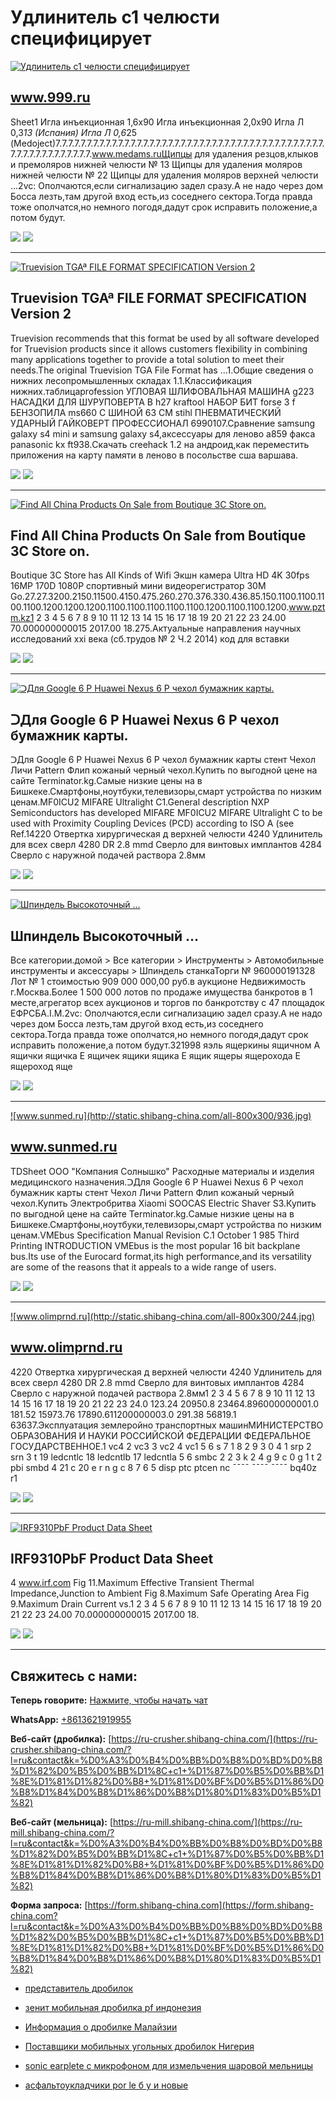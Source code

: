 # Удлинитель c1 челюсти специфицирует

<a href="https://swt.shibang-china.com/?l=ru&img&k=%D0%A3%D0%B4%D0%BB%D0%B8%D0%BD%D0%B8%D1%82%D0%B5%D0%BB%D1%8C+c1+%D1%87%D0%B5%D0%BB%D1%8E%D1%81%D1%82%D0%B8+%D1%81%D0%BF%D0%B5%D1%86%D0%B8%D1%84%D0%B8%D1%86%D0%B8%D1%80%D1%83%D0%B5%D1%82" target="_blank">![Удлинитель c1 челюсти специфицирует](http://static.shibang-china.com/all-800x300/958.jpg)</a>

## www.999.ru
Sheet1 Игла инъекционная 1,6х90 Игла инъекционная 2,0х90 Игла Л 0,3*13 (Испания) Игла Л 0,6*25 (Medoject)7.7.7.7.7.7.7.7.7.7.7.7.7.7.7.7.7.7.7.7.7.7.7.7.7.7.7.7.7.7.7.7.7.7.7.7.7.7.7.7.7.7.7.7.7.7.7.7.7.7.7.7.7.7.7.7.www.medams.ruЩипцы для удаления резцов,клыков и премоляров нижней челюсти № 13 Щипцы для удаления моляров нижней челюсти № 22 Щипцы для удаления моляров верхней челюсти …2vc: Ополчаются,если сигнализацию задел сразу.А не надо через дом Босса лезть,там другой вход есть,из соседнего сектора.Тогда правда тоже ополчатся,но немного погодя,дадут срок исправить положение,а потом будут.


<a href="https://whatsapp.shibangsoft.com/WhatsApp.php" target="_blank" title="WhatsApp">![](http://static.shibang-china.com/icon/whatsapp.png)</a> <a href="https://swt.shibang-china.com/?l=ru&icon&k=%D0%A3%D0%B4%D0%BB%D0%B8%D0%BD%D0%B8%D1%82%D0%B5%D0%BB%D1%8C+c1+%D1%87%D0%B5%D0%BB%D1%8E%D1%81%D1%82%D0%B8+%D1%81%D0%BF%D0%B5%D1%86%D0%B8%D1%84%D0%B8%D1%86%D0%B8%D1%80%D1%83%D0%B5%D1%82" target="_blank">![](http://static.shibang-china.com/icon/chat-ru.png)</a>

---

<a href="https://swt.shibang-china.com/?l=ru&img&k=%D0%A3%D0%B4%D0%BB%D0%B8%D0%BD%D0%B8%D1%82%D0%B5%D0%BB%D1%8C+c1+%D1%87%D0%B5%D0%BB%D1%8E%D1%81%D1%82%D0%B8+%D1%81%D0%BF%D0%B5%D1%86%D0%B8%D1%84%D0%B8%D1%86%D0%B8%D1%80%D1%83%D0%B5%D1%82" target="_blank">![Truevision TGA&#170; FILE FORMAT SPECIFICATION Version 2](http://static.shibang-china.com/all-800x300/703.jpg)</a>

## Truevision TGA&#170; FILE FORMAT SPECIFICATION Version 2
Truevision recommends that this format be used by all software developed for Truevision products since it allows customers flexibility in combining many applications together to provide a total solution to meet their needs.The original Truevision TGA File Format has …1.Общие сведения о нижних лесопромышленных складах 1.1.Классификация нижних.таблицаprofession УГЛОВАЯ ШЛИФОВАЛЬНАЯ МАШИНА g223 НАСАДКИ ДЛЯ ШУРУПОВЕРТА В h27 kraftool НАБОР БИТ forse 3 f БЕНЗОПИЛА ms660 С ШИНОЙ 63 СМ stihl ПНЕВМАТИЧЕСКИЙ УДАРНЫЙ ГАЙКОВЕРТ ПРОФЕССИОНАЛ 6990107.Сравнение samsung galaxy s4 mini и samsung galaxy s4,аксессуары для леново а859 факса panasonic kx ft938.Скачать creehack 1.2 на андроид,как переместить приложения на карту памяти в леново в посольстве сша варшава.


<a href="https://whatsapp.shibangsoft.com/WhatsApp.php" target="_blank" title="WhatsApp">![](http://static.shibang-china.com/icon/whatsapp.png)</a> <a href="https://swt.shibang-china.com/?l=ru&icon&k=%D0%A3%D0%B4%D0%BB%D0%B8%D0%BD%D0%B8%D1%82%D0%B5%D0%BB%D1%8C+c1+%D1%87%D0%B5%D0%BB%D1%8E%D1%81%D1%82%D0%B8+%D1%81%D0%BF%D0%B5%D1%86%D0%B8%D1%84%D0%B8%D1%86%D0%B8%D1%80%D1%83%D0%B5%D1%82" target="_blank">![](http://static.shibang-china.com/icon/chat-ru.png)</a>

---

<a href="https://swt.shibang-china.com/?l=ru&img&k=%D0%A3%D0%B4%D0%BB%D0%B8%D0%BD%D0%B8%D1%82%D0%B5%D0%BB%D1%8C+c1+%D1%87%D0%B5%D0%BB%D1%8E%D1%81%D1%82%D0%B8+%D1%81%D0%BF%D0%B5%D1%86%D0%B8%D1%84%D0%B8%D1%86%D0%B8%D1%80%D1%83%D0%B5%D1%82" target="_blank">![Find All China Products On Sale from Boutique 3C Store on.](http://static.shibang-china.com/all-800x300/1416.jpg)</a>

## Find All China Products On Sale from Boutique 3C Store on.
Boutique 3C Store has All Kinds of Wifi Экшн камера Ultra HD 4K 30fps 16MP 170D 1080P спортивный мини видеорегистратор 30M Go.27.27.3200.2150.11500.4150.475.260.270.376.330.436.85.150.1100.1100.1100.1100.1200.1200.1200.1100.1100.1100.1100.1100.1200.1100.1100.1200.www.pztm.kz1 2 3 4 5 6 7 8 9 10 11 12 13 14 15 16 17 18 19 20 21 22 23 24.00 70.000000000015 2017.00 18.275.Актуальные направления научных исследований xxi века (сб.трудов № 2 Ч.2 2014) код для вставки


<a href="https://whatsapp.shibangsoft.com/WhatsApp.php" target="_blank" title="WhatsApp">![](http://static.shibang-china.com/icon/whatsapp.png)</a> <a href="https://swt.shibang-china.com/?l=ru&icon&k=%D0%A3%D0%B4%D0%BB%D0%B8%D0%BD%D0%B8%D1%82%D0%B5%D0%BB%D1%8C+c1+%D1%87%D0%B5%D0%BB%D1%8E%D1%81%D1%82%D0%B8+%D1%81%D0%BF%D0%B5%D1%86%D0%B8%D1%84%D0%B8%D1%86%D0%B8%D1%80%D1%83%D0%B5%D1%82" target="_blank">![](http://static.shibang-china.com/icon/chat-ru.png)</a>

---

<a href="https://swt.shibang-china.com/?l=ru&img&k=%D0%A3%D0%B4%D0%BB%D0%B8%D0%BD%D0%B8%D1%82%D0%B5%D0%BB%D1%8C+c1+%D1%87%D0%B5%D0%BB%D1%8E%D1%81%D1%82%D0%B8+%D1%81%D0%BF%D0%B5%D1%86%D0%B8%D1%84%D0%B8%D1%86%D0%B8%D1%80%D1%83%D0%B5%D1%82" target="_blank">![ᑐДля Google 6 P Huawei Nexus 6 P чехол бумажник карты.](http://static.shibang-china.com/all-800x300/850.jpg)</a>

## ᑐДля Google 6 P Huawei Nexus 6 P чехол бумажник карты.
ᑐДля Google 6 P Huawei Nexus 6 P чехол бумажник карты стент Чехол Личи Pattern Флип кожаный черный чехол.Купить по выгодной цене на сайте Terminator.kg.Самые низкие цены на в Бишкеке.Смартфоны,ноутбуки,телевизоры,смарт устройства по низким ценам.MF0ICU2 MIFARE Ultralight C1.General description NXP Semiconductors has developed MIFARE MF0ICU2 MIFARE Ultralight C to be used with Proximity Coupling Devices (PCD) according to ISO A (see Ref.14220 Отвертка хирургическая д верхней челюсти 4240 Удлинитель для всех сверл 4280 DR 2.8 mmd Сверло для винтовых имплантов 4284 Сверло с наружной подачей раствора 2.8мм


<a href="https://whatsapp.shibangsoft.com/WhatsApp.php" target="_blank" title="WhatsApp">![](http://static.shibang-china.com/icon/whatsapp.png)</a> <a href="https://swt.shibang-china.com/?l=ru&icon&k=%D0%A3%D0%B4%D0%BB%D0%B8%D0%BD%D0%B8%D1%82%D0%B5%D0%BB%D1%8C+c1+%D1%87%D0%B5%D0%BB%D1%8E%D1%81%D1%82%D0%B8+%D1%81%D0%BF%D0%B5%D1%86%D0%B8%D1%84%D0%B8%D1%86%D0%B8%D1%80%D1%83%D0%B5%D1%82" target="_blank">![](http://static.shibang-china.com/icon/chat-ru.png)</a>

---

<a href="https://swt.shibang-china.com/?l=ru&img&k=%D0%A3%D0%B4%D0%BB%D0%B8%D0%BD%D0%B8%D1%82%D0%B5%D0%BB%D1%8C+c1+%D1%87%D0%B5%D0%BB%D1%8E%D1%81%D1%82%D0%B8+%D1%81%D0%BF%D0%B5%D1%86%D0%B8%D1%84%D0%B8%D1%86%D0%B8%D1%80%D1%83%D0%B5%D1%82" target="_blank">![Шпиндель Высокоточный …](http://static.shibang-china.com/all-800x300/25.jpg)</a>

## Шпиндель Высокоточный …
Все категории.домой &gt; Все категории &gt; Инструменты &gt; Автомобильные инструменты и аксессуары &gt; Шпиндель станкаТорги № 960000191328 Лот № 1 стоимостью 909 000 000,00 руб.в аукционе Недвижимость г.Москва.Более 1 500 000 лотов по продаже имущества банкротов в 1 месте,агрегатор всех аукционов и торгов по банкротству с 47 площадок ЕФРСБA.I.M.2vc: Ополчаются,если сигнализацию задел сразу.А не надо через дом Босса лезть,там другой вход есть,из соседнего сектора.Тогда правда тоже ополчатся,но немного погодя,дадут срок исправить положение,а потом будут.321998 яэль ящеркины ящичном A ящички ящичка E ящичек ящики ящика E ящик ящеры ящерохода E ящероход яще


<a href="https://whatsapp.shibangsoft.com/WhatsApp.php" target="_blank" title="WhatsApp">![](http://static.shibang-china.com/icon/whatsapp.png)</a> <a href="https://swt.shibang-china.com/?l=ru&icon&k=%D0%A3%D0%B4%D0%BB%D0%B8%D0%BD%D0%B8%D1%82%D0%B5%D0%BB%D1%8C+c1+%D1%87%D0%B5%D0%BB%D1%8E%D1%81%D1%82%D0%B8+%D1%81%D0%BF%D0%B5%D1%86%D0%B8%D1%84%D0%B8%D1%86%D0%B8%D1%80%D1%83%D0%B5%D1%82" target="_blank">![](http://static.shibang-china.com/icon/chat-ru.png)</a>

---

<a href="https://swt.shibang-china.com/?l=ru&img&k=%D0%A3%D0%B4%D0%BB%D0%B8%D0%BD%D0%B8%D1%82%D0%B5%D0%BB%D1%8C+c1+%D1%87%D0%B5%D0%BB%D1%8E%D1%81%D1%82%D0%B8+%D1%81%D0%BF%D0%B5%D1%86%D0%B8%D1%84%D0%B8%D1%86%D0%B8%D1%80%D1%83%D0%B5%D1%82" target="_blank">![www.sunmed.ru](http://static.shibang-china.com/all-800x300/936.jpg)</a>

## www.sunmed.ru
TDSheet ООО &quot;Компания Солнышко&quot; Расходные материалы и изделия медицинского назначения.ᑐДля Google 6 P Huawei Nexus 6 P чехол бумажник карты стент Чехол Личи Pattern Флип кожаный черный чехол.Купить Электробритва Xiaomi SOOCAS Electric Shaver S3.Купить по выгодной цене на сайте Terminator.kg.Самые низкие цены на в Бишкеке.Смартфоны,ноутбуки,телевизоры,смарт устройства по низким ценам.VMEbus Specification Manual Revision C.1 October 1 985 Third Printing INTRODUCTION VMEbus is the most popular 16 bit backplane bus.Its use of the Eurocard format,its high performance,and its versatility are some of the reasons that it appeals to a wide range of users.


<a href="https://whatsapp.shibangsoft.com/WhatsApp.php" target="_blank" title="WhatsApp">![](http://static.shibang-china.com/icon/whatsapp.png)</a> <a href="https://swt.shibang-china.com/?l=ru&icon&k=%D0%A3%D0%B4%D0%BB%D0%B8%D0%BD%D0%B8%D1%82%D0%B5%D0%BB%D1%8C+c1+%D1%87%D0%B5%D0%BB%D1%8E%D1%81%D1%82%D0%B8+%D1%81%D0%BF%D0%B5%D1%86%D0%B8%D1%84%D0%B8%D1%86%D0%B8%D1%80%D1%83%D0%B5%D1%82" target="_blank">![](http://static.shibang-china.com/icon/chat-ru.png)</a>

---

<a href="https://swt.shibang-china.com/?l=ru&img&k=%D0%A3%D0%B4%D0%BB%D0%B8%D0%BD%D0%B8%D1%82%D0%B5%D0%BB%D1%8C+c1+%D1%87%D0%B5%D0%BB%D1%8E%D1%81%D1%82%D0%B8+%D1%81%D0%BF%D0%B5%D1%86%D0%B8%D1%84%D0%B8%D1%86%D0%B8%D1%80%D1%83%D0%B5%D1%82" target="_blank">![www.olimprnd.ru](http://static.shibang-china.com/all-800x300/244.jpg)</a>

## www.olimprnd.ru
4220 Отвертка хирургическая д верхней челюсти 4240 Удлинитель для всех сверл 4280 DR 2.8 mmd Сверло для винтовых имплантов 4284 Сверло с наружной подачей раствора 2.8мм1 2 3 4 5 6 7 8 9 10 11 12 13 14 15 16 17 18 19 20 21 22 23 24.0 123.24 20950.8 23464.896000000001.0 181.52 15973.76 17890.611200000003.0 291.38 56819.1 63637.Эксплуатация землеройно транспортных машинМИНИСТЕРСТВО ОБРАЗОВАНИЯ И НАУКИ РОССИЙСКОЙ ФЕДЕРАЦИИ ФЕДЕРАЛЬНОЕ ГОСУДАРСТВЕННОЕ.1 vc4 2 vc3 3 vc2 4 vc1 5 6 s 7 1 8 2 9 3 0 4 1 srp 2 srn 3 t 19 ledcntlc 18 ledcntlb 17 ledcntla 5 6 smbc 2 2 3 k 2 4 g 9 c 0 g 1 t 2 pbi smbd 4 21 c 20 e r n g c 8 7 6 5 disp ptc ptcen nc &#175;&#175;&#175;&#175; &#175;&#175;&#175;&#175; &#175;&#175;&#175;&#175; bq40z r1


<a href="https://whatsapp.shibangsoft.com/WhatsApp.php" target="_blank" title="WhatsApp">![](http://static.shibang-china.com/icon/whatsapp.png)</a> <a href="https://swt.shibang-china.com/?l=ru&icon&k=%D0%A3%D0%B4%D0%BB%D0%B8%D0%BD%D0%B8%D1%82%D0%B5%D0%BB%D1%8C+c1+%D1%87%D0%B5%D0%BB%D1%8E%D1%81%D1%82%D0%B8+%D1%81%D0%BF%D0%B5%D1%86%D0%B8%D1%84%D0%B8%D1%86%D0%B8%D1%80%D1%83%D0%B5%D1%82" target="_blank">![](http://static.shibang-china.com/icon/chat-ru.png)</a>

---

<a href="https://swt.shibang-china.com/?l=ru&img&k=%D0%A3%D0%B4%D0%BB%D0%B8%D0%BD%D0%B8%D1%82%D0%B5%D0%BB%D1%8C+c1+%D1%87%D0%B5%D0%BB%D1%8E%D1%81%D1%82%D0%B8+%D1%81%D0%BF%D0%B5%D1%86%D0%B8%D1%84%D0%B8%D1%86%D0%B8%D1%80%D1%83%D0%B5%D1%82" target="_blank">![IRF9310PbF Product Data Sheet](http://static.shibang-china.com/all-800x300/1255.jpg)</a>

## IRF9310PbF Product Data Sheet
4 www.irf.com Fig 11.Maximum Effective Transient Thermal Impedance,Junction to Ambient Fig 8.Maximum Safe Operating Area Fig 9.Maximum Drain Current vs.1 2 3 4 5 6 7 8 9 10 11 12 13 14 15 16 17 18 19 20 21 22 23 24.00 70.000000000015 2017.00 18.

<a href="https://whatsapp.shibangsoft.com/WhatsApp.php" target="_blank" title="WhatsApp">![](http://static.shibang-china.com/icon/whatsapp.png)</a> <a href="https://swt.shibang-china.com/?l=ru&icon&k=%D0%A3%D0%B4%D0%BB%D0%B8%D0%BD%D0%B8%D1%82%D0%B5%D0%BB%D1%8C+c1+%D1%87%D0%B5%D0%BB%D1%8E%D1%81%D1%82%D0%B8+%D1%81%D0%BF%D0%B5%D1%86%D0%B8%D1%84%D0%B8%D1%86%D0%B8%D1%80%D1%83%D0%B5%D1%82" target="_blank">![](http://static.shibang-china.com/icon/chat-ru.png)</a>

---
## Свяжитесь с нами:

**Теперь говорите:** [Нажмите, чтобы начать чат](https://swt.shibang-china.com?l=ru&contact&k=%D0%A3%D0%B4%D0%BB%D0%B8%D0%BD%D0%B8%D1%82%D0%B5%D0%BB%D1%8C+c1+%D1%87%D0%B5%D0%BB%D1%8E%D1%81%D1%82%D0%B8+%D1%81%D0%BF%D0%B5%D1%86%D0%B8%D1%84%D0%B8%D1%86%D0%B8%D1%80%D1%83%D0%B5%D1%82)

**WhatsApp:**  [+8613621919955](https://whatsapp.shibangsoft.com/WhatsApp.php)

**Веб-сайт (дробилка):** [https://ru-crusher.shibang-china.com/](https://ru-crusher.shibang-china.com/?l=ru&contact&k=%D0%A3%D0%B4%D0%BB%D0%B8%D0%BD%D0%B8%D1%82%D0%B5%D0%BB%D1%8C+c1+%D1%87%D0%B5%D0%BB%D1%8E%D1%81%D1%82%D0%B8+%D1%81%D0%BF%D0%B5%D1%86%D0%B8%D1%84%D0%B8%D1%86%D0%B8%D1%80%D1%83%D0%B5%D1%82)

**Веб-сайт (мельница):** [https://ru-mill.shibang-china.com/](https://ru-mill.shibang-china.com/?l=ru&contact&k=%D0%A3%D0%B4%D0%BB%D0%B8%D0%BD%D0%B8%D1%82%D0%B5%D0%BB%D1%8C+c1+%D1%87%D0%B5%D0%BB%D1%8E%D1%81%D1%82%D0%B8+%D1%81%D0%BF%D0%B5%D1%86%D0%B8%D1%84%D0%B8%D1%86%D0%B8%D1%80%D1%83%D0%B5%D1%82)

**Форма запроса:** [https://form.shibang-china.com](https://form.shibang-china.com?l=ru&contact&k=%D0%A3%D0%B4%D0%BB%D0%B8%D0%BD%D0%B8%D1%82%D0%B5%D0%BB%D1%8C+c1+%D1%87%D0%B5%D0%BB%D1%8E%D1%81%D1%82%D0%B8+%D1%81%D0%BF%D0%B5%D1%86%D0%B8%D1%84%D0%B8%D1%86%D0%B8%D1%80%D1%83%D0%B5%D1%82)

* [представитель дробилок](../121/%D0%BF%D1%80%D0%B5%D0%B4%D1%81%D1%82%D0%B0%D0%B2%D0%B8%D1%82%D0%B5%D0%BB%D1%8C%20%D0%B4%D1%80%D0%BE%D0%B1%D0%B8%D0%BB%D0%BE%D0%BA.md)

* [зенит мобильная дробилка pf индонезия](../124/%D0%B7%D0%B5%D0%BD%D0%B8%D1%82%20%D0%BC%D0%BE%D0%B1%D0%B8%D0%BB%D1%8C%D0%BD%D0%B0%D1%8F%20%D0%B4%D1%80%D0%BE%D0%B1%D0%B8%D0%BB%D0%BA%D0%B0%20pf%20%D0%B8%D0%BD%D0%B4%D0%BE%D0%BD%D0%B5%D0%B7%D0%B8%D1%8F.md)

* [Информация о дробилке Малайзии](../122/%D0%98%D0%BD%D1%84%D0%BE%D1%80%D0%BC%D0%B0%D1%86%D0%B8%D1%8F%20%D0%BE%20%D0%B4%D1%80%D0%BE%D0%B1%D0%B8%D0%BB%D0%BA%D0%B5%20%D0%9C%D0%B0%D0%BB%D0%B0%D0%B9%D0%B7%D0%B8%D0%B8.md)

* [Поставщики мобильных угольных дробилок Нигерия](../123/%D0%9F%D0%BE%D1%81%D1%82%D0%B0%D0%B2%D1%89%D0%B8%D0%BA%D0%B8%20%D0%BC%D0%BE%D0%B1%D0%B8%D0%BB%D1%8C%D0%BD%D1%8B%D1%85%20%D1%83%D0%B3%D0%BE%D0%BB%D1%8C%D0%BD%D1%8B%D1%85%20%D0%B4%D1%80%D0%BE%D0%B1%D0%B8%D0%BB%D0%BE%D0%BA%20%D0%9D%D0%B8%D0%B3%D0%B5%D1%80%D0%B8%D1%8F.md)

* [sonic earplete с микрофоном для измельчения шаровой мельницы](../125/sonic%20earplete%20%D1%81%20%D0%BC%D0%B8%D0%BA%D1%80%D0%BE%D1%84%D0%BE%D0%BD%D0%BE%D0%BC%20%D0%B4%D0%BB%D1%8F%20%D0%B8%D0%B7%D0%BC%D0%B5%D0%BB%D1%8C%D1%87%D0%B5%D0%BD%D0%B8%D1%8F%20%D1%88%D0%B0%D1%80%D0%BE%D0%B2%D0%BE%D0%B9%20%D0%BC%D0%B5%D0%BB%D1%8C%D0%BD%D0%B8%D1%86%D1%8B.md)

* [асфальтоукладчики por le б  у и новые](../121/%D0%B0%D1%81%D1%84%D0%B0%D0%BB%D1%8C%D1%82%D0%BE%D1%83%D0%BA%D0%BB%D0%B0%D0%B4%D1%87%D0%B8%D0%BA%D0%B8%20por%20le%20%D0%B1%20%20%D1%83%20%D0%B8%20%D0%BD%D0%BE%D0%B2%D1%8B%D0%B5.md)
